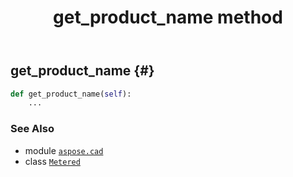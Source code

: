 ﻿---
title: get_product_name method
second_title: Aspose.CAD for Python via .NET API References
description: 
type: docs
weight: 20
url: /python-net/aspose.cad/metered/get_product_name/
is_root: false
---

## get_product_name {#}





```python
def get_product_name(self):
    ...
```





### See Also
* module [`aspose.cad`](../../)
* class [`Metered`](/cad/python-net/aspose.cad/metered)
